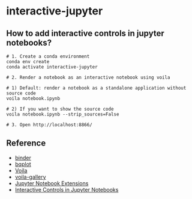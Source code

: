 # interactive-jupyter

##  How to add interactive controls in jupyter notebooks?
```
# 1. Create a conda environment
conda env create
conda activate interactive-jupyter

# 2. Render a notebook as an interactive notebook using voila

# 1) Default: render a notebook as a standalone application without source code
voila notebook.ipynb

# 2) If you want to show the source code
voila notebook.ipynb --strip_sources=False

# 3. Open http://localhost:8866/
```


## Reference
 * [binder](https://mybinder.org/v2/gh/WillKoehrsen/Data-Analysis/widgets-stable?filepath=widgets%2FWidgets-Overview.ipynb)
 * [bqplot](https://github.com/bloomberg/bqplot)
 * [Voila](https://github.com/QuantStack/voila)
 * [voila-gallery](https://voila-gallery.org/services/gallery/)
 * [Jupyter Notebook Extensions](https://towardsdatascience.com/jupyter-notebook-extensions-517fa69d2231)
 * [Interactive Controls in Jupyter Notebooks](https://towardsdatascience.com/interactive-controls-for-jupyter-notebooks-f5c94829aee6)

